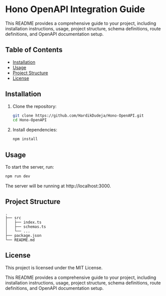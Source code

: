 # Hono OpenAPI Integration Guide

This README provides a comprehensive guide to your project, including installation instructions, usage, project structure, schema definitions, route definitions, and OpenAPI documentation setup.

## Table of Contents

- [Installation](#installation)
- [Usage](#usage)
- [Project Structure](#project-structure)
- [License](#license)

## Installation

1. Clone the repository:
    ```sh
    git clone https://github.com/HardikDudeja/Hono-OpenAPI.git
    cd Hono-OpenAPI
    ```

2. Install dependencies:
    ```sh
    npm install
    ```

## Usage

To start the server, run:
```sh
npm run dev
```

The server will be running at http://localhost:3000.

## Project Structure

```
.
├── src
│   ├── index.ts
│   ├── schemas.ts
│   └── ...
├── package.json
└── README.md
```
## License
This project is licensed under the MIT License.


This README provides a comprehensive guide to your project, including installation instructions, usage, project structure, schema definitions, route definitions, and OpenAPI documentation setup.